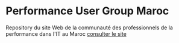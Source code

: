 Performance User Group Maroc
============================
Repository du site Web de la communauté des professionnels de la performance dans l'IT au Maroc [consulter le site](http://perfug-morocco.github.io "Performance User Group - Maroc")
